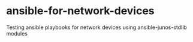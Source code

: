 # ansible-for-network-devices
Testing ansible playbooks for network devices using ansible-junos-stdlib modules
